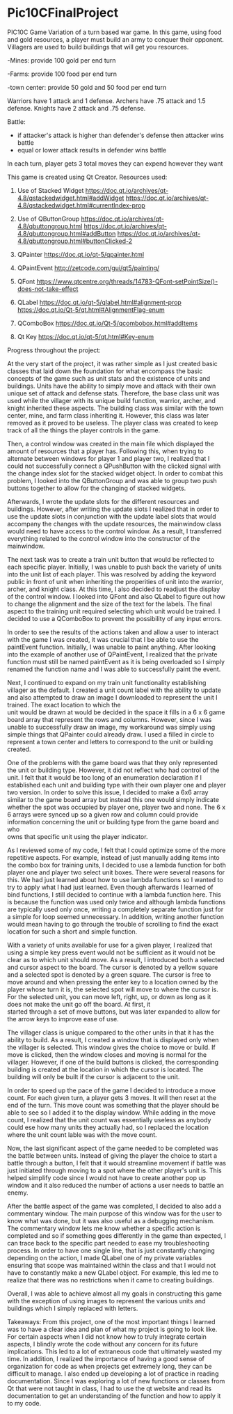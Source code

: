 # Pic10CFinalProject

PIC10C Game
Variation of a turn based war game. In this game, using food and gold resources, a player must build an army to conquer their opponent.
Villagers are used to build buildings that will get you resources.

 -Mines: provide 100 gold per end turn

-Farms: provide 100 food per end turn

-town center: provide 50 gold and 50 food per end turn

Warriors have 1 attack and 1 defense.
Archers have .75 attack and 1.5 defense.
Knights have 2 attack and .75 defense.
 
 Battle:
 - if attacker's attack is higher than defender's defense then attacker wins battle
 - equal or lower attack results in defender wins battle
 
 In each turn, player gets 3 total moves they can expend however they want
 
 
 This game is created using Qt Creator. 
 Resources used:
 1. Use of Stacked Widget
 https://doc.qt.io/archives/qt-4.8/qstackedwidget.html#addWidget
 https://doc.qt.io/archives/qt-4.8/qstackedwidget.html#currentIndex-prop
 
 2. Use of QButtonGroup
 https://doc.qt.io/archives/qt-4.8/qbuttongroup.html
 https://doc.qt.io/archives/qt-4.8/qbuttongroup.html#addButton
 https://doc.qt.io/archives/qt-4.8/qbuttongroup.html#buttonClicked-2
 
 3. QPainter
 https://doc.qt.io/qt-5/qpainter.html
 
 4. QPaintEvent
 http://zetcode.com/gui/qt5/painting/
 
 5. QFont
 https://www.qtcentre.org/threads/14783-QFont-setPointSize()-does-not-take-effect
 
 6. QLabel
 https://doc.qt.io/qt-5/qlabel.html#alignment-prop
 https://doc.qt.io/Qt-5/qt.html#AlignmentFlag-enum
 
 7. QComboBox
 https://doc.qt.io/Qt-5/qcombobox.html#addItems
 
 8. Qt Key
 https://doc.qt.io/qt-5/qt.html#Key-enum
 
 
 
Progress throughout the project:

 At the very start of the project, it was rather simple as I just created basic classes that laid down the foundation for what encompass
 the basic concepts of the game such as unit stats and the existence of units and buildings. Units have the ability to simply move and attack with their own unique set of attack and defense stats. Therefore, the base class unit was used while the villager with its unique build function, warrior, archer, and knight inherited these aspects. The building class was similar with the town center, mine, and farm class inheriting it. However, this class was later removed as it proved to be useless. The player class was created to keep track of all the things the player controls in the game. 
 
 Then, a control window was created in the main file which displayed the amount of resources that a player has. Following this, when  trying to alternate between windows for player 1 and player two, I realized that I could not successfully connect a QPushButton with the clicked signal with the change index slot for the stacked widget object. In order to combat this problem, I looked into the QButtonGroup and was able to group two push buttons together to allow for the changing of stacked widgets. 
 
 Afterwards, I wrote the update slots for the different resources and buildings. However, after writing the update slots I realized that
 in order to use the update slots in conjunction with the update label slots that would accompany the changes with the update resources,
 the mainwindow class would need to have access to the control window. As a result, I transferred everything related to the control
 window into the constructor of the mainwindow. 
 
 The next task was to create a train unit button that would be reflected to each specific player. Initially, I was unable to push back 
 the variety of units into the unit list of each player. This was resolved by adding the keyword public in front of unit when inheriting
 the properities of unit into the warrior, archer, and knight class. At this time, I also decided to readjust the display of the control
 window. I looked into QFont and also QLabel to figure out how to change the alignment and the size of the text for the labels. The 
 final aspect to the training unit required selecting which unit would be trained. I decided to use a QComboBox to prevent the 
 possibility of any input errors. 
 
 In order to see the results of the actions taken and allow a user to interact with the game I was created, it was crucial that I be 
 able to use the paintEvent function. Initially, I was unable to paint anything. After looking into the example of another use of 
 QPaintEvent, I realized that the private function must still be named paintEvent as it is being overloaded so I simply renamed the 
 function name and I was able to successfully paint the event. 
 
 Next, I continued to expand on my train unit functionality establishing villager as the default. I created a unit count label with the 
 ability to update and also attempted to draw an image I downloaded to represent the unit I trained. The exact location to which the  
 unit would be drawn at would be decided in the space it fills in a 6 x 6 game board array that represent the rows and columns. However, 
 since I was unable to successfully draw an image, my workaround was simply using simple things that QPainter could already draw. I used 
 a filled in circle to represent a town center and letters to correspond to the unit or building created. 
 
 One of the problems with the game board was that they only represented the unit or building type. However, it did not reflect who
 had control of the unit. I felt that it would be too long of an enumeration declaration if I established each unit and building type 
 with their own player one and player two version. In order to solve this issue, I decided to make a 6x6 array similar to the game board
 array but instead this one would simply indicate whether the spot was occupied by player one, player two and none. The 6 x 6 arrays
 were synced up so a given row and column could provide information concerning the unit or building type from the game board and who    
 owns that specific unit using the player indicator. 
 
 As I reviewed some of my code, I felt that I could optimize some of the more repetitive aspects. For example, instead of just
 manually adding items into the combo box for training units, I decided to use a lambda function for both player one and player two
 select unit boxes. There were several reasons for this. We had just learned about how to use lambda functions so I wanted to try to
 apply what I had just learned. Even though afterwards I learned of bind functions, I still decided to continue with a lambda function 
 here. This is because the function was used only twice and although lambda functions are typically used only once, writing a 
 completely separate function just for a simple for loop seemed unnecessary. In addition, writing another function would mean having to 
 go through the trouble of scrolling to find the exact location for such a short and simple function. 
 
 With a variety of units available for use for a given player, I realized that using a simple key press event would not be sufficient as
 it would not be clear as to which unit should move. As a result, I introduced both a selected and cursor aspect to the board. The 
 cursor is denoted by a yellow square and a selected spot is denoted by a green square. The cursor is free to move around and when 
 pressing the enter key to a location owned by the player whose turn it is, the selected spot will move to where the cursor is. 
 For the selected unit, you can move left, right, up, or down as long as it does not make the unit go off the board. At first, it  
 started through a set of move buttons, but was later expanded to allow for the arrow keys to improve ease of use.
 
 The villager class is unique compared to the other units in that it has the ability to build. As a result, I created a window that is 
 displayed only when the villager is selected. This window gives the choice to move or build. If move is clicked, then the window closes
 and moving is normal for the villager. However, if one of the build buttons is clicked, the corresponding building is created at the 
 location in which the cursor is located. The building will only be built if the cursor is adjacent to the unit. 
 
 In order to speed up the pace of the game I decided to introduce a move count. For each given turn, a player gets 3 moves. It will then  reset at the end of the turn. This move count was something that the player should be able to see so I added it to the display window. While adding in the move count, I realized that the unit count was essentially useless as anybody could ese how many units they actually had, so I replaced the location where the unit count lable was with the move count. 
 
 Now, the last significant aspect of the game needed to be completed was the battle between units. Instead of giving the player the choice to start a battle through a button, I felt that it would streamline movement if battle was just initiated through moving to a spot where the other player's unit is. This helped simplify code since I would not have to create another pop up window and it also reduced the number of actions a user needs to battle an enemy.
 
 After the battle aspect of the game was completed, I decided to also add a commentary window. The main purpose of this window was for the user to know what was done, but it was also useful as a debugging mechanism. The commentary window lets me know whether a specific action is completed and so if something goes differently in the game than expected, I can trace back to the specific part needed to ease my troubleshooting process. In order to have one single line, that is just constantly changing depending on the action, I made QLabel one of my private variables ensuring that scope was maintained within the class and that I would not have to constantly make a new QLabel object. For example, this led me to realize that there was no restrictions when it came to creating buildings.
 
 Overall, I was able to achieve almost all my goals in constructing this game with the exception of using images to represent the various units and buildings which I simply replaced with letters. 
 
 Takeaways:
 From this project, one of the most important things I learned was to have a clear idea and plan of what my project is going to look like. For certain aspects when I did not know how to truly integrate certain aspects, I blindly wrote the code without any concern for its future implications. This led to a lot of extraneous code that ultimately wasted my time. In addition, I realized the importance of having a good sense of organization for code as when projects get extremely long, they can be difficult to manage. I also ended up developing a lot of practice in reading documentation. Since I was exploring a lot of new functions or classes from Qt that were not taught in class, I had to use the qt website and read its documentation to get an understanding of the function and how to apply it to my code. 

